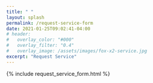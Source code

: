 ```yaml
---
title: " "
layout: splash
permalink: /request-service-form
date: 2021-01-25T09:02:41-04:00
# header:
#   overlay_color: "#000"
#   overlay_filter: "0.4"
#   overlay_image: /assets/images/fox-x2-service.jpg
excerpt: "Request Service"
---
```


{% include request_service_form.html %}

